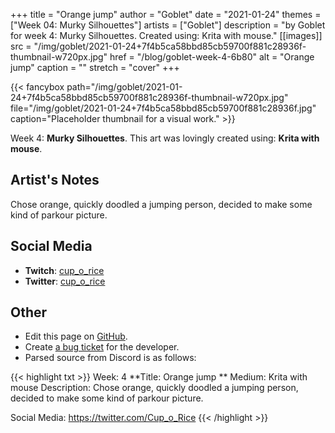 +++
title =       "Orange jump"
author =      "Goblet"
date =        "2021-01-24"
themes =      ["Week 04: Murky Silhouettes"]
artists =     ["Goblet"]
description = "by Goblet for week 4: Murky Silhouettes. Created using: Krita with mouse."
[[images]]
      src = "/img/goblet/2021-01-24+7f4b5ca58bbd85cb59700f881c28936f-thumbnail-w720px.jpg"
      href = "/blog/goblet-week-4-6b80"
      alt = "Orange jump"
      caption = ""
      stretch = "cover"
+++


{{< fancybox path="/img/goblet/2021-01-24+7f4b5ca58bbd85cb59700f881c28936f-thumbnail-w720px.jpg" file="/img/goblet/2021-01-24+7f4b5ca58bbd85cb59700f881c28936f.jpg" caption="Placeholder thumbnail for a visual work." >}}


Week 4: **Murky Silhouettes**. This art was lovingly created using: **Krita with mouse**.

## Artist's Notes

Chose orange, quickly doodled a jumping person, decided to make some kind of parkour picture.

## Social Media

- **Twitch**: <a href='https://twitch.tv/cup_o_rice' target='_blank'>cup_o_rice</a>
- **Twitter**: <a href='https://twitter.com/cup_o_rice' target='_blank'>cup_o_rice</a>

## Other

- Edit this page on [GitHub](https://github.com/teaminkling/web-refresh/edit/main/content/blog/goblet-week-4-6b80.md).
- Create [a bug ticket](https://github.com/teaminkling/web-refresh/issues/new?assignees=&labels=bug&template=problem-report.md&title=) for the developer.
- Parsed source from Discord is as follows:

{{< highlight txt >}}
Week: 4
**Title: Orange jump  **
Medium: Krita with mouse
Description: Chose orange, quickly doodled a jumping person, decided to make some kind of parkour picture. 

Social Media: https://twitter.com/Cup_o_Rice
{{< /highlight >}}